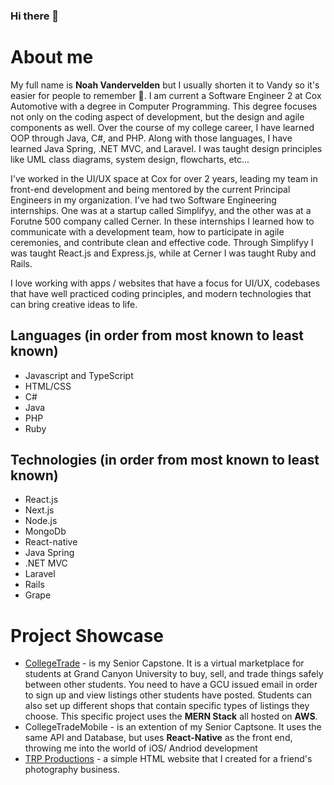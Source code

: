 ### Hi there 👋

# About me
My full name is **Noah Vandervelden** but I usually shorten it to Vandy so it's easier for people to remember 🤷. I am current a Software Engineer 2 at Cox Automotive with a degree in Computer Programming. This degree focuses not only on the coding aspect of development, but the design and agile components as well. Over the course of my college career, I have learned OOP through Java, C#, and PHP. Along with those languages, I have learned Java Spring, .NET MVC, and Laravel. I was taught design principles like UML class diagrams, system design, flowcharts, etc... 

I've worked in the UI/UX space at Cox for over 2 years, leading my team in front-end development and being mentored by the current Principal Engineers in my organization. I've had two Software Engineering internships. One was at a startup called Simplifyy, and the other was at a Forutne 500 company called Cerner. In these internships I learned how to communicate with a development team, how to participate in agile ceremonies, and contribute clean and effective code. Through Simplifyy I was taught React.js and Express.js, while at Cerner I was taught Ruby and Rails.

I love working with apps / websites that have a focus for UI/UX, codebases that have well practiced coding principles, and modern technologies that can bring creative ideas to life.

## Languages (in order from most known to least known)
- Javascript and TypeScript
- HTML/CSS
- C#
- Java
- PHP
- Ruby

## Technologies (in order from most known to least known)
- React.js
- Next.js
- Node.js
- MongoDb
- React-native
- Java Spring
- .NET MVC
- Laravel
- Rails
- Grape

# Project Showcase
- [CollegeTrade](https://collegetrade.azurewebsites.net) - is my Senior Capstone. It is a virtual marketplace for students at Grand Canyon University to buy, sell, and trade things safely between other students. You need to have a GCU issued email in order to sign up and view listings other students have posted. Students can also set up different shops that contain specific types of listings they choose. This specific project uses the **MERN Stack** all hosted on **AWS**.
- CollegeTradeMobile - is an extention of my Senior Captsone. It uses the same API and Database, but uses **React-Native** as the front end, throwing me into the world of iOS/ Andriod development
- [TRP Productions](https://www.trp.productions) - a simple HTML website that I created for a friend's photography business.
